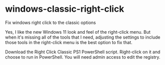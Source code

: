 # windows-classic-right-click
Fix windows right click to the classic options

Yes, I like the new Windows 11 look and feel of the right-click menu. But when it's missing all of the tools that I need, adjusting the settings to include those tools in the right-click menu is the best option to fix that.

Download the Right Click Classic PS1 PowerShell script. Right-click on it and choose to run in PowerShell. You will need admin access to edit the registry.
